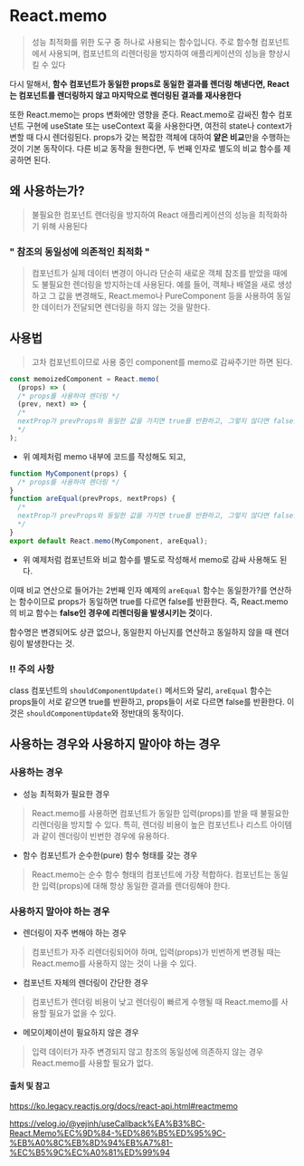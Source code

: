# React.memo
> 성능 최적화를 위한 도구 중 하나로 사용되는 함수입니다. 주로 함수형 컴포넌트에서 사용되며, 컴포넌트의 리렌더링을 방지하여 애플리케이션의 성능을 향상시킬 수 있다

다시 말해서, **함수 컴포넌트가 동일한 props로 동일한 결과를 렌더링 해낸다면, React는 컴포넌트를 렌더링하지 않고 마지막으로 렌더링된 결과를 재사용한다**

또한 React.memo는 props 변화에만 영향을 준다. React.memo로 감싸진 함수 컴포넌트 구현에 useState 또는 useContext 훅을 사용한다면, 여전히 state나 context가 변할 때 다시 렌더링된다.
props가 갖는 복잡한 객체에 대하여 **얕은 비교**만을 수행하는 것이 기본 동작이다. 다른 비교 동작을 원한다면, 두 번째 인자로 별도의 비교 함수를 제공하면 된다.

## 왜 사용하는가?
> 불필요한 컴포넌트 렌더링을 방지하여 React 애플리케이션의 성능을 최적화하기 위해 사용된다

### " 참조의 동일성에 의존적인 최적화 "
> 컴포넌트가 실제 데이터 변경이 아니라 단순히 새로운 객체 참조를 받았을 때에도 불필요한 렌더링을 방지하는데 사용된다. 예를 들어, 객체나 배열을 새로 생성하고 그 값을 변경해도, React.memo나 PureComponent 등을 사용하여 동일한 데이터가 전달되면 렌더링을 하지 않는 것을 말한다.


## 사용법
> 고차 컴포넌트이므로 사용 중인 component를 memo로 감싸주기만 하면 된다.

```js
const memoizedComponent = React.memo(
  (props) => (
  /* props를 사용하여 렌더링 */
  (prev, next) => {
  /*
  nextProp가 prevProps와 동일한 값을 가지면 true를 반환하고, 그렇지 않다면 false를 반환
  */
);
```
* 위 예제처럼 memo 내부에 코드를 작성해도 되고, 


```js
function MyComponent(props) {
  /* props를 사용하여 렌더링 */
}
function areEqual(prevProps, nextProps) {
  /*
  nextProp가 prevProps와 동일한 값을 가지면 true를 반환하고, 그렇지 않다면 false를 반환
  */
}
export default React.memo(MyComponent, areEqual);
```

* 위 예제처럼 컴포넌트와 비교 함수를 별도로 작성해서 memo로 감싸 사용해도 된다.

이때 비교 연산으로 들어가는 2번째 인자 예제의 `areEqual` 함수는 동일한가?를 연산하는 함수이므로 props가 동일하면 true를 다르면 false를 반환한다. 즉, React.memo의 비교 함수는 **false인 경우에 리렌더링을 발생시키는 것**이다.

함수명은 변경되어도 상관 없으나, 동일한지 아닌지를 연산하고 동일하지 않을 때 렌더링이 발생한다는 것.

### !! 주의 사항
class 컴포넌트의 `shouldComponentUpdate()` 메서드와 달리, `areEqual` 함수는 props들이 서로 같으면 true를 반환하고, props들이 서로 다르면 false를 반환한다. 이것은 `shouldComponentUpdate`와 정반대의 동작이다.


## 사용하는 경우와 사용하지 말아야 하는 경우

### 사용하는 경우
* 성능 최적화가 필요한 경우
> React.memo를 사용하면 컴포넌트가 동일한 입력(props)를 받을 때 불필요한 리렌더링을 방지할 수 있다. 특히, 렌더링 비용이 높은 컴포넌트나 리스트 아이템과 같이 렌더링이 빈번한 경우에 유용하다.

* 함수 컴포넌트가 순수한(pure) 함수 형태를 갖는 경우
> React.memo는 순수 함수 형태의 컴포넌트에 가장 적합하다. 컴포넌트는 동일한 입력(props)에 대해 항상 동일한 결과를 렌더링해야 한다.


### 사용하지 말아야 하는 경우

* 렌더링이 자주 변해야 하는 경우

> 컴포넌트가 자주 리렌더링되어야 하며, 입력(props)가 빈번하게 변경될 때는 React.memo를 사용하지 않는 것이 나을 수 있다.

* 컴포넌트 자체의 렌더링이 간단한 경우

> 컴포넌트가 렌더링 비용이 낮고 렌더링이 빠르게 수행될 때 React.memo를 사용할 필요가 없을 수 있다.

* 메모이제이션이 필요하지 않은 경우

> 입력 데이터가 자주 변경되지 않고 참조의 동일성에 의존하지 않는 경우 React.memo를 사용할 필요가 없다.

#### 출처 및 참고

https://ko.legacy.reactjs.org/docs/react-api.html#reactmemo

https://velog.io/@yejinh/useCallback%EA%B3%BC-React.Memo%EC%9D%84-%ED%86%B5%ED%95%9C-%EB%A0%8C%EB%8D%94%EB%A7%81-%EC%B5%9C%EC%A0%81%ED%99%94